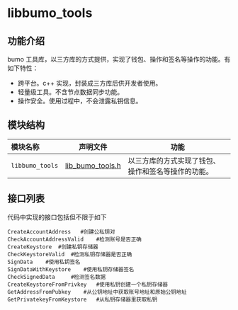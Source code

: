 # libbumo_tools

## 功能介绍
bumo 工具库，以三方库的方式提供，实现了钱包、操作和签名等操作的功能。有如下特性：
- 跨平台。c++ 实现，封装成三方库后供开发者使用。
- 轻量级工具。不含节点数据同步功能。
- 操作安全。使用过程中，不会泄露私钥信息。

## 模块结构

模块名称 | 声明文件 | 功能
|:--- | --- | ---
| `libbumo_tools` | [lib_bumo_tools.h](./lib_bumo_tools.h) | 以三方库的方式实现了钱包、操作和签名等操作的功能。
## 接口列表

代码中实现的接口包括但不限于如下
```
CreateAccountAddress   #创建公私钥对
CheckAccountAddressValid    #检测账号是否正确
CreateKeystore  #创建私钥存储器
CheckKeystoreValid  #检测私钥存储器是否正确
SignData    #使用私钥签名
SignDataWithKeystore    #使用私钥存储器签名
CheckSignedData     #检测签名数据
CreateKeystoreFromPrivkey   #使用私钥创建一个私钥存储器
GetAddressFromPubkey    #从公钥地址中获取账号地址和原始公钥地址
GetPrivatekeyFromKeystore   #从私钥存储器里获取私钥
```


